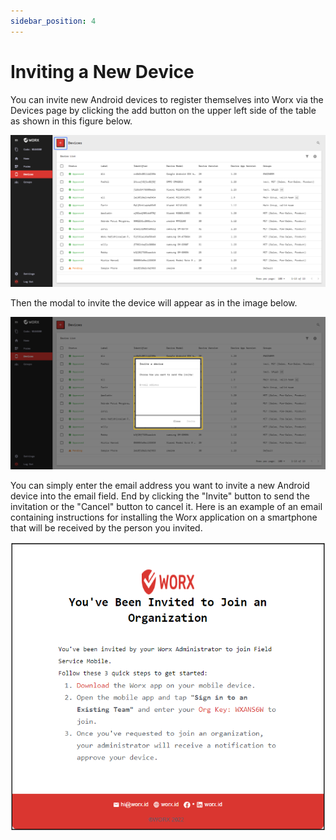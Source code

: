 ```yaml
---
sidebar_position: 4
---
```


# Inviting a New Device

You can invite new Android devices to register themselves into Worx via the Devices page by clicking the add button on the upper left side of the table as shown in this figure below.

![](/img/screenshots/website-application-usage/devices/inviting-a-new-device/inviting-a-new-device-1.png)

Then the modal to invite the device will appear as in the image below.

![](/img/screenshots/website-application-usage/devices/inviting-a-new-device/inviting-a-new-device-2.png)

You can simply enter the email address you want to invite a new Android device into the email field. End by clicking the "Invite" button to send the invitation or the "Cancel" button to cancel it. Here is an example of an email containing instructions for installing the Worx application on a smartphone that will be received by the person you invited.

![](/img/screenshots/website-application-usage/devices/inviting-a-new-device/inviting-a-new-device-3.png)